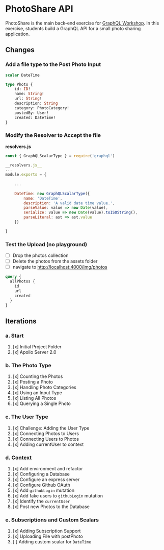 PhotoShare API
===============
PhotoShare is the main back-end exercise for [GraphQL Workshop](https://www.graphqlworkshop.com). In this exercise, students build a GraphQL API for a small photo sharing application.

Changes
---------------

### Add a file type to the Post Photo Input

```graphql
scalar DateTime

type Photo {
    id: ID!
    name: String!
    url: String!
    description: String
    category: PhotoCategory!
    postedBy: User!
    created: DateTime!
}
```


### Modify the Resolver to Accept the file

__resolvers.js__
```javascript
const { GraphQLScalarType } = require('graphql')

__resolvers.js__
...
module.exports = {
    
    ...
    
    DateTime: new GraphQLScalarType({
        name: 'DateTime',
        description: 'A valid date time value.',
        parseValue: value => new Date(value),
        serialize: value => new Date(value).toISOString(),
        parseLiteral: ast => ast.value
    })

}
```


### Test the Upload (no playground)

* [ ] Drop the photos collection
* [ ] Delete the photos from the assets folder
* [ ] navigate to [http://localhost:4000/img/photos](http://localhost:4000/img/photos)

```graphql
query {
  allPhotos {
    id
    url
    created
  }
}
```

Iterations
---------------

### a. Start

1. [x] Initial Project Folder
2. [x] Apollo Server 2.0

### b. The Photo Type

1. [x] Counting the Photos 
2. [x] Posting a Photo 
3. [x] Handling Photo Categories 
4. [x] Using an Input Type 
5. [x] Listing All Photos 
6. [x] Querying a Single Photo 

### c. The User Type

1. [x] Challenge: Adding the User Type
2. [x] Connecting Photos to Users
3. [x] Connecting Users to Photos
4. [x] Adding currentUser to context

### d. Context

1. [x] Add environment and refactor
2. [x] Configuring a Database
3. [x] Configure an express server
4. [x] Configure Github OAuth
5. [x] Add `githubLogin` mutation
6. [x] Add fake users to `githubLogin` mutation
7. [x] Identify the `currentUser`
8. [x] Post new Photos to the Database

### e. Subscriptions and Custom Scalars

1. [x] Adding Subscription Support 
2. [x] Uploading File with postPhoto 
3. [ ] Adding custom scalar for `DateTime`
